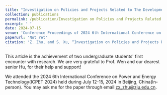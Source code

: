 ```yaml
---
title: "Investigation on Policies and Projects Related to The Development of Novel Energy Storage"
collection: publications
permalink: /publication/Investigation on Policies and Projects Related to The Development of Novel Energy Storage
excerpt: ' '
date: 2024-07-15
venue: 'Conference Proceedings of 2024 6th International Conference on Power and Energy Technology'
paperurl: 'Not Yet'
citation: 'Z. Zhu, and S. Xu, “Investigation on Policies and Projects Related to The Development of Novel Energy Storage,” 2024 6th International Conference on Power and Energy Technology, ICPET 2024, July, 2024.'
---
```

This article is the achievement of two undergraduate students' first encounter with research. We are very grateful to Prof. Wen and our dearest senior Hu, for their help and support!

We attended the 2024 6th International Conference on Power and Energy Technology(ICPET 2024) held during July 12-15, 2024 in Beijing, China(In-person).
You may ask me for the paper through email <zx_zhu@zju.edu.cn>.
